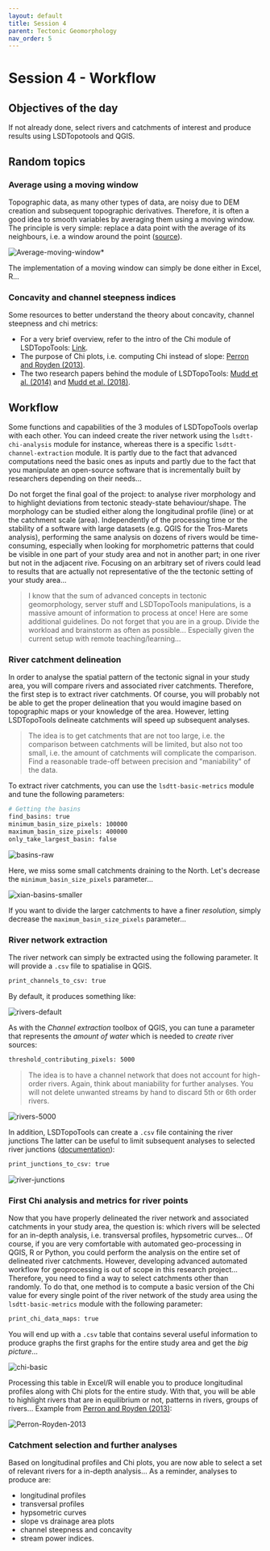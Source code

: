```yaml
---
layout: default
title: Session 4
parent: Tectonic Geomorphology
nav_order: 5
---
```


# Session 4 - Workflow

## Objectives of the day

If not already done, select rivers and catchments of interest and produce results using LSDTopotools and QGIS.

## Random topics

### Average using a moving window

Topographic data, as many other types of data, are noisy due to DEM creation and subsequent topographic derivatives. Therefore, it is often a good idea to smooth variables by averaging them using a moving window. The principle is very simple: replace a data point with the average of its neighbours, i.e. a window around the point ([source](http://www.statistics4u.info/fundstat_eng/cc_moving_average.html)).

![Average-moving-window](imgs/moving-window.png)*

The implementation of a moving window can simply be done either in Excel, R...

### Concavity and channel steepness indices

Some resources to better understand the theory about concavity, channel steepness and chi metrics:

- For a very brief overview, refer to the intro of the Chi module of LSDTopoTools: [Link](https://lsdtopotools.github.io/LSDTT_documentation/LSDTT_chi_analysis.html).
- The purpose of Chi plots, i.e. computing Chi instead of slope: [Perron and Royden (2013)](http://web.mit.edu/perron/www/files/PerronRoyden13.pdf).
- The two research papers behind the module of LSDTopoTools: [Mudd et al. (2014)](https://agupubs.onlinelibrary.wiley.com/doi/full/10.1002/2013JF002981) and [Mudd et al. (2018)](https://esurf.copernicus.org/articles/6/505/2018/esurf-6-505-2018.pdf).

## Workflow

Some functions and capabilities of the 3 modules of LSDTopoTools overlap with each other. You can indeed create the river network using the `lsdtt-chi-analysis` module for instance, whereas there is a specific `lsdtt-channel-extraction` module. It is partly due to the fact that advanced computations need the basic ones as inputs and partly due to the fact that you manipulate an open-source software that is incrementally built by researchers depending on their needs...

Do not forget the final goal of the project: to analyse river morphology and to highlight deviations from tectonic steady-state behaviour/shape. The morphology can be studied either along the longitudinal profile (line) or at the catchment scale (area). Independently of the processing time or the stability of a software with large datasets (e.g. QGIS for the Tros-Marets analysis), performing the same analysis on dozens of rivers would be time-consuming, especially when looking for morphometric patterns that could be visible in one part of your study area and not in another part; in one river but not in the adjacent rive. Focusing on an arbitrary set of rivers could lead to results that are actually not representative of the the tectonic setting of your study area... 

> I know that the sum of advanced concepts in tectonic geomorphology, server stuff and LSDTopoTools manipulations, is a massive amount of information to process at once! Here are some additional guidelines. Do not forget that you are in a group. Divide the workload and brainstorm as often as possible... Especially given the current setup with remote teaching/learning... 

### River catchment delineation

In order to analyse the spatial pattern of the tectonic signal in your study area, you will compare rivers and associated river catchments. Therefore, the first step is to extract river catchments. Of course, you will probably not be able to get the proper delineation that you would imagine based on topographic maps or your knowledge of the area. However, letting LSDTopoTools delineate catchments will speed up subsequent analyses. 

> The idea is to get catchments that are not too large, i.e. the comparison between catchments will be limited, but also not too small, i.e. the amount of catchments will complicate the comparison. Find a reasonable trade-off between precision and "maniability" of the data. 

To extract river catchments, you can use the `lsdtt-basic-metrics` module and tune the following parameters: 

```bash
# Getting the basins
find_basins: true
minimum_basin_size_pixels: 100000
maximum_basin_size_pixels: 400000
only_take_largest_basin: false
```

![basins-raw](imgs/xian-basins-default.png)

Here, we miss some small catchments draining to the North. Let's decrease the `minimum_basin_size_pixels` parameter...

![xian-basins-smaller](imgs/xian-basins-smaller.png)

If you want to divide the larger catchments to have a finer *resolution*, simply decrease the `maximum_basin_size_pixels` parameter...

### River network extraction

The river network can simply be extracted using the following parameter. It will provide a `.csv` file to spatialise in QGIS.

```bash
print_channels_to_csv: true
```

By default, it produces something like: 

![rivers-default](imgs/xian-rivers-default.png)

As with the *Channel extraction* toolbox of QGIS, you can tune a parameter that represents the *amount of water* which is needed to *create* river sources:

```bash
threshold_contributing_pixels: 5000
```

> The idea is to have a channel network that does not account for high-order rivers. Again, think about maniability for further analyses. You will not delete unwanted streams by hand to discard 5th or 6th order rivers.

![rivers-5000](imgs/xian-rivers-5000.png)

In addition, LSDTopoTools can create a `.csv` file containing the river junctions The latter can be useful to limit subsequent analyses to selected river junctions ([documentation](https://lsdtopotools.github.io/LSDTT_documentation/LSDTT_basic_usage.html#_picking_basins)): 

```bash
print_junctions_to_csv: true
```

![river-junctions](imgs/xian-rivers-junctions.png)

### First Chi analysis and metrics for river points

Now that you have properly delineated the river network and associated catchments in your study area, the question is: which rivers will be selected for an in-depth analysis, i.e. transversal profiles, hypsometric curves... Of course, if you are very comfortable with automated geo-processing in QGIS, R or Python, you could perform the analysis on the entire set of delineated river catchments. However, developing advanced automated workflow for geoprocessing is out of scope in this research project... Therefore, you need to find a way to select catchments other than randomly. To do that, one method is to compute a basic version of the Chi value for every single point of the river network of the study area using the `lsdtt-basic-metrics` module with the following parameter:

```bash
print_chi_data_maps: true
```

You will end up with a `.csv` table that contains several useful information to produce graphs the first graphs for the entire study area and get the *big picture*...

![chi-basic](imgs/xian-rivers-chi-basic.png)

Processing this table in Excel/R will enable you to produce longitudinal profiles along with Chi plots for the entire study. With that, you will be able to highlight rivers that are in equilibrium or not, patterns in rivers, groups of rivers... Example from [Perron and Royden (2013)](http://web.mit.edu/perron/www/files/PerronRoyden13.pdf):

![Perron-Royden-2013](imgs/perron-royden-2013.png)

### Catchment selection and further analyses

Based on longitudinal profiles and Chi plots, you are now able to select a set of relevant rivers for a in-depth analysis... As a reminder, analyses to produce are: 

- longitudinal profiles
- transversal profiles
- hypsometric curves
- slope vs drainage area plots
- channel steepness and concavity
- stream power indices.  

